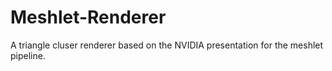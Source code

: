 # Meshlet-Renderer
 A triangle cluser renderer based on the NVIDIA presentation for the meshlet pipeline. 
